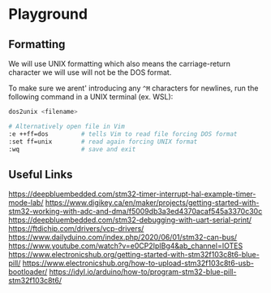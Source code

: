 # Playground

## Formatting
We will use UNIX formatting which also means the carriage-return character we
will use will not be the DOS format.

To make sure we arent' introducing any `^M` characters for newlines, run the 
following command in a UNIX terminal (ex. WSL):

```bash
dos2unix <filename>

# Alternatively open file in Vim
:e ++ff=dos         # tells Vim to read file forcing DOS format
:set ff=unix        # read again forcing UNIX format
:wq                 # save and exit
```

## Useful Links
https://deepbluembedded.com/stm32-timer-interrupt-hal-example-timer-mode-lab/
https://www.digikey.ca/en/maker/projects/getting-started-with-stm32-working-with-adc-and-dma/f5009db3a3ed4370acaf545a3370c30c
https://deepbluembedded.com/stm32-debugging-with-uart-serial-print/
https://ftdichip.com/drivers/vcp-drivers/
https://www.dailyduino.com/index.php/2020/06/01/stm32-can-bus/
https://www.youtube.com/watch?v=e0CP2IpIBg4&ab_channel=IOTES
https://www.electronicshub.org/getting-started-with-stm32f103c8t6-blue-pill/
https://www.electronicshub.org/how-to-upload-stm32f103c8t6-usb-bootloader/
https://idyl.io/arduino/how-to/program-stm32-blue-pill-stm32f103c8t6/
